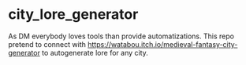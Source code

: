 # city_lore_generator
As DM everybody loves tools than provide automatizations. This repo pretend to connect with https://watabou.itch.io/medieval-fantasy-city-generator to autogenerate lore for any city.
